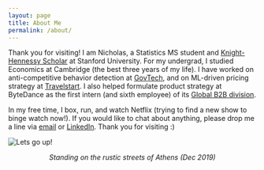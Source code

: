 ```yaml
---
layout: page
title: About Me
permalink: /about/
---
```


Thank you for visiting! I am Nicholas, a Statistics MS student and <a href="https://knight-hennessy.stanford.edu/program/scholars/2021/nicholas-lui" title="Knight-Hennessy Scholar">Knight-Hennessy Scholar</a> at Stanford University. For my undergrad, I studied Economics at Cambridge (the best three years of my life). I have worked on anti-competitive behavior detection at <a href="https://www.tech.gov.sg/capability-centre-dsaid">GovTech</a>, and on ML-driven pricing strategy at <a href="https://go.travelstart.com/lp/about-us">Travelstart</a>. I also helped formulate product strategy at ByteDance as the first intern (and sixth employee) of its <a href="https://www.byteplus.com/">Global B2B division</a>.

In my free time, I box, run, and watch Netflix (trying to find a new show to binge watch now!). If you would like to chat about anything, please drop me a line via <a href="mailto:niclui@stanford.edu" title="niclui@stanford.edu">email</a> or <a href="https://www.linkedin.com/in/nicholas-lui/">LinkedIn</a>. Thank you for visiting :)


![](https://github.com/nicholaslui97/writing/tree/master/images/greece.jpg "Lets go up!")
<center><em>Standing on the rustic streets of Athens (Dec 2019)</em></center>




